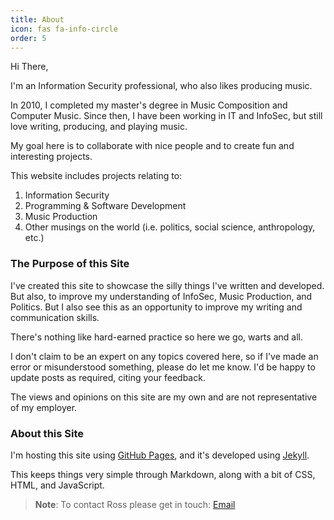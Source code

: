 ```yaml
---
title: About
icon: fas fa-info-circle
order: 5
---
```


Hi There,

I'm an Information Security professional, who also likes producing music. 

In 2010, I completed my master's degree in Music Composition and Computer Music. Since then, I have been working in IT and InfoSec, but still love writing, producing, and playing music.

My goal here is to collaborate with nice people and to create fun and interesting projects.

This website includes projects relating to:

1. Information Security
2. Programming & Software Development
3. Music Production
4. Other musings on the world (i.e. politics, social science, anthropology, etc.)

### The Purpose of this Site

I've created this site to showcase the silly things I've written and developed. But also, to improve my understanding of InfoSec, Music Production, and Politics. But I also see this as an opportunity to improve my writing and communication skills. 

There's nothing like hard-earned practice so here we go, warts and all. 

I don't claim to be an expert on any topics covered here, so if I've made an error or misunderstood something, please do let me know. I'd be happy to update posts as required, citing your feedback.

The views and opinions on this site are my own and are not representative of my employer.

### About this Site

I'm hosting this site using [GitHub Pages](https://pages.github.com/ "GitHub Pages"), and it's developed using [Jekyll](https://jekyllrb.com/ "Jekyll"). 

This keeps things very simple through Markdown, along with a bit of CSS, HTML, and JavaScript.

> **Note**: To contact Ross please get in touch: [Email](mailto:info@example.com "Email me")